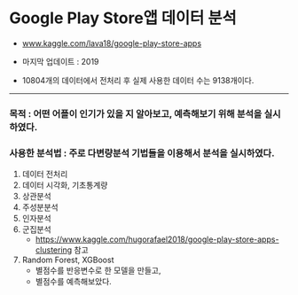 # Google Play Store앱 데이터 분석



- www.kaggle.com/lava18/google-play-store-apps

- 마지막 업데이트 : 2019

- 10804개의 데이터에서 전처리 후 실제 사용한 데이터 수는 9138개이다.

----------------------------------------------------

  

  ### 목적 : 어떤 어플이 인기가 있을 지 알아보고, 예측해보기 위해 분석을 실시하였다.
  
  ### 사용한 분석법 : 주로 다변량분석 기법들을 이용해서 분석을 실시하였다.
  
 

  1. 데이터 전처리
  2. 데이터 시각화, 기초통계량
  3. 상관분석
  4. 주성분분석
  5. 인자분석
  6. 군집분석
     - https://www.kaggle.com/hugorafael2018/google-play-store-apps-clustering 참고
  7. Random Forest, XGBoost
     - 별점수를 반응변수로 한 모델을 만들고,
     - 별점수를 예측해보았다.
